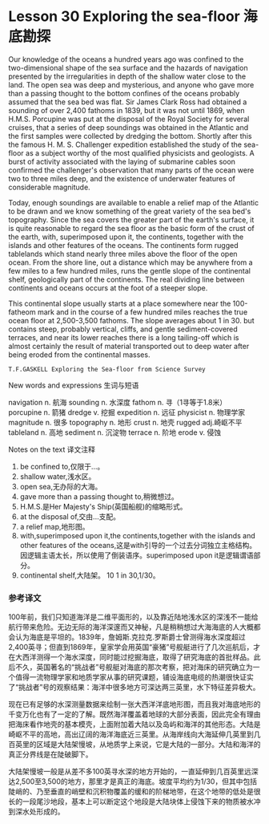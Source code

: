 # Lesson 30 Exploring the sea-floor 海底勘探
Our knowledge of the oceans a hundred years ago was confined to the two-dimensional shape of the sea surface and the hazards of navigation presented by the irregularities in depth of the shallow water close to the land. The open sea was deep and mysterious, and anyone who gave more than a passing thought to the bottom confines of the oceans probably assumed that the sea bed was flat. Sir James Clark Ross had obtained a sounding of over 2,400 fathoms in 1839, but it was not until 1869, when H.M.S. Porcupine was put at the disposal of the Royal Society for several cruises, that a series of deep soundings was obtained in the Atlantic and the first samples were collected by dredging the bottom. Shortly after this the famous H. M. S. Challenger expedition established the study of the sea-floor as a subject worthy of the most qualified physicists and geologists. A burst of activity associated with the laying of submarine cables soon confirmed the challenger's observation that many parts of the ocean were two to three miles deep, and the existence of underwater features of considerable magnitude.

Today, enough soundings are available to enable a relief map of the Atlantic to be drawn and we know something of the great variety of the sea bed's topography. Since the sea covers the greater part of the earth's surface, it is quite reasonable to regard the sea floor as the basic form of the crust of the earth, with, superimposed upon it, the continents, together with the islands and other features of the oceans. The continents form rugged tablelands which stand nearly three miles above the floor of the open ocean. From the shore line, out a distance which may be anywhere from a few miles to a few hundred miles, runs the gentle slope of the continental shelf, geologically part of the continents. The real dividing line between continents and oceans occurs at the foot of a steeper slope.

This continental slope usually starts at a place somewhere near the 100-fatheom mark and in the course of a few hundred miles reaches the true ocean floor at 2,500-3,500 fathoms. The slope averages about 1 in 30. but contains steep, probably vertical, cliffs, and gentle sediment-covered terraces, and near its lower reaches there is a long tailing-off which is almost certainly the result of material transported out to deep water after being eroded from the continental masses.
	
	T.F.GASKELL Exploring the Sea-floor from Science Survey

New words and expressions 生词与短语

navigation n. 航海
	sounding n. 水深度
	fathom n. 寻（1寻等于1.8米）
	porcupine n. 箭猪
	dredge v. 挖掘
	expedition n. 远征
	physicist n. 物理学家
	magnitude n. 很多
	topography n. 地形
	crust n. 地壳
	rugged adj.崎岖不平
	tableland n. 高地
	sediment n. 沉淀物
	terrace n. 阶地
	erode v. 侵蚀

Notes on the text 译文注释

1. be confined to,仅限于...。
2. shallow water,浅水区。
3. open sea,无办际的大海。
4. gave more than a passing thought to,稍微想过。
5. H.M.S.是Her Majesty's Ship(英国船舰)的缩略形式。
6. at the disposal of,交由...支配。
7. a relief map,地形图。
8. with,superimposed upon it,the continents,together with the islands and other features of the oceans,这是with引导的一个过去分词独立主格结构。因逻辑主语太长，所以使用了倒装语序。superimposed upon it是逻辑谓语部分。
9. continental shelf,大陆架。
	10 1 in 30,1/30。

### 参考译文

100年前，我们只知道海洋是二维平面形的，以及靠近陆地浅水区的深浅不一能给航行带来危险。无边无际的海洋深邃而又神秘，凡是稍稍想过大海海底的人大概都会认为海底是平坦的。1839年，詹姆斯.克拉克.罗斯爵士曾测得海水深度超过2,400英寻；但直到1869年，皇家学会用英国“豪猪”号舰艇进行了几次巡航后，才在大西洋测得一个海水深度，同时能过挖掘海底，取得了研究海底的首批样品。此后不久，英国著名的“挑战者”号舰艇对海底的那次考察，把对海床的研究确立为一个值得一流物理学家和地质学家从事的研究课题，铺设海底电缆的热潮很快证实了“挑战者”号的观察结果：海洋中很多地方可深达两三英里，水下特征差异极大。

现在已有足够的水深测量数据来绘制一张大西洋洋底地形图，而且我对海底地形的千变万化也有了一定的了解。既然海洋覆盖着地球的大部分表面，因此完全有理由把海床看作地壳的基本模壳，上面附加着大陆以及岛屿和海洋的其他形态。大陆是崎岖不平的高地，高出辽阔的海洋海底近三英里。从海岸线向大海延伸几英里到几百英里的区域是大陆架慢坡，从地质学上来说，它是大陆的一部分。大陆和海洋的真正分界线是在陡破脚下。

大陆架慢坡一般是从差不多100英寻水深的地方开始的，一直延伸到几百英里远深达2,500至3,500的地方，那里才是真正的海底。坡度平均约为1/30，但其中包括陡峭的、乃至垂直的峭壁和沉积物覆盖的缓和的阶梯地带，在这个地带的低处是很长的一段尾沙地段，基本上可以断定这个地段是大陆块体上侵蚀下来的物质被水冲到深水处形成的。

